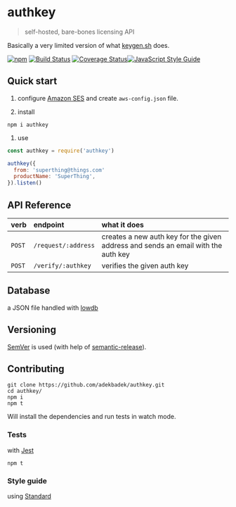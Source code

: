 # authkey
> self-hosted, bare-bones licensing API

Basically a very limited version of what [keygen.sh](https://keygen.sh/) does.

[![npm](https://img.shields.io/npm/v/authkey.svg)](https://www.npmjs.com/package/authkey)
[![Build Status](https://travis-ci.org/adekbadek/authkey.svg?branch=master)](https://travis-ci.org/adekbadek/authkey)
[![Coverage Status](https://coveralls.io/repos/github/adekbadek/authkey/badge.svg?branch=master)](https://coveralls.io/github/adekbadek/authkey?branch=master)[![JavaScript Style Guide](https://img.shields.io/badge/code_style-standard-brightgreen.svg)](https://standardjs.com)

## Quick start

1. configure [Amazon SES](https://aws.amazon.com/ses/) and create `aws-config.json` file.

1. install

  ```shell
  npm i authkey
  ```

1. use

  ```javascript
  const authkey = require('authkey')

  authkey({
    from: 'superthing@things.com'
    productName: 'SuperThing',
  }).listen()
  ```

## API Reference

| verb | endpoint       | what it does     |
| :------------- | :------------- | :------------- |
| `POST` | `/request/:address` | creates a new auth key for the given address and sends an email with the auth key |
| `POST` | `/verify/:authkey` | verifies the given auth key |

## Database

a JSON file handled with [lowdb](https://github.com/typicode/lowdb)

## Versioning

[SemVer](http://semver.org/) is used (with help of [semantic-release](https://github.com/semantic-release/semantic-release)).

## Contributing

```shell
git clone https://github.com/adekbadek/authkey.git
cd authkey/
npm i
npm t
```

Will install the dependencies and run tests in watch mode.

### Tests

with [Jest](https://facebook.github.io/jest/)

```shell
npm t
```

### Style guide

using [Standard](https://standardjs.com/)
